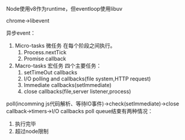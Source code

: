 Node使用v8作为runtime，但eventloop使用libuv

chrome->libevent

异步event：

1. Micro-tasks 微任务
    在每个阶段之间执行。
   1. Process.nextTick
   2. Promise callback
2. Macro-tasks 宏任务
    四个主要任务：
   1. setTimeOut callbacks
   2. I/O polling and callbacks(file system,HTTP request)
   3. Immediate callbacks(setImmediate)
   4. close callbacks(file,server listener,process)

poll(incomming js代码解析、等待IO事件)->check(setImmediate)->close callback->timers->I/O callbacks
poll queue结束有两种情况：

1. 执行完毕
2. 超过node限制
